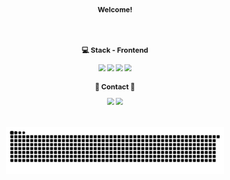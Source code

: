 

<div align = "center">

### Welcome!
<br/>
<br/>
  
### 💻 Stack - Frontend
<img src="https://img.shields.io/badge/Python-3776AB?style=flat-square&logo=python&logoColor=white"/>
<img src="https://img.shields.io/badge/React-61DAFB?style=flat-square&logo=react&logoColor=white"/>
<img src="https://img.shields.io/badge/Swift-F05138?style=flat-square&logo=swift&logoColor=white"/>
<img src="https://img.shields.io/badge/JavaScript-F7DF1E?style=flat-square&logo=javascript&logoColor=white"/>
<br/>

### 📨 Contact 📨
<a href="mailto:iumd6075@naver.com" target="_blank"><img src="https://img.shields.io/badge/Email-[1EC800]?style=flat-square&logo=naver&logoColor=white"/></a>
 <a href="https://yanni13.tistory.com/"><img src="https://img.shields.io/badge/Tech%20Blog-000000?style=flat-square&logo=Tistory&logoColor=white&link=https://velog.io/@yanni13"/></a>
 

<br/>
<br/>

<picture>
  <source media="(prefers-color-scheme: dark)" srcset="https://github.com/heejinnn/heejinnn/blob/output/github-contribution-grid-snake-dark.svg" />
  <source media="(prefers-color-scheme: light)" srcset="https://github.com/heejinnn/heejinnn/blob/output/github-contribution-grid-snake.svg" />
 <img alt="github-snake" src="https://github.com/yanni13/yanni13/blob/output/github-contribution-grid-snake-dark.svg"/>
</picture>


</div>
